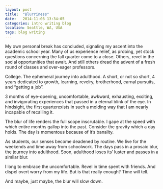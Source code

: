 ```yaml
---
layout: post
title:  "Blurriness"
date:   2014-11-03 13:34:05
categories: intro writing blog
location: Seattle, WA, USA
tags: blog writing
---
```


My own personal break has concluded, signaling my ascent into the academic school year. Many of us experience relief, as probing, yet stock questions concerning the fall quarter come to a close. Others, revel in the social opportunities that await. And still others dread the advent of a fresh round of classes and over-eager professors.

College. The ephemeral journey into adulthood. A short, or not so short, 4 years dedicated to growth, learning, revelry, brotherhood, carnal pursuits, and “getting a job”.

3 months of eye-opening, uncomfortable, awkward, exhausting, exciting, and invigorating experiences that passed in a eternal blink of the eye. In hindsight, the first quarterexists in such a molding way that I am nearly incapable of recalling it.

The blur of life renders the full scope inscrutable. I gape at the speed with which entire months gallop into the past. Consider the gravity which a day holds. The day is momentous because of it’s banality.

As students, our senses become deadened by routine. We live for the weekends and time away from schoolwork. The days pass in a prosaic blur, the journey into adulthood. Soon, adulthood loses its’ luster and passes in a similar blur.

I long to embrace the uncomfortable. Revel in time spent with friends. And dispel overt worry from my life. But is that really enough? Time will tell.

And maybe, just maybe, the blur will slow down.